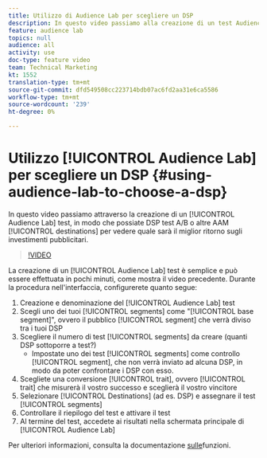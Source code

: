 ```yaml
---
title: Utilizzo di Audience Lab per scegliere un DSP
description: In questo video passiamo alla creazione di un test Audience Lab, in modo che possiate DSP test A/B o altre destinazioni AAM per vedere quale sarà il miglior ritorno sugli annunci.
feature: audience lab
topics: null
audience: all
activity: use
doc-type: feature video
team: Technical Marketing
kt: 1552
translation-type: tm+mt
source-git-commit: dfd549508cc223714bdb07ac6fd2aa31e6ca5586
workflow-type: tm+mt
source-wordcount: '239'
ht-degree: 0%

---
```



# Utilizzo [!UICONTROL Audience Lab] per scegliere un DSP {#using-audience-lab-to-choose-a-dsp}

In questo video passiamo attraverso la creazione di un [!UICONTROL Audience Lab] test, in modo che possiate DSP test A/B o altre AAM [!UICONTROL destinations] per vedere quale sarà il miglior ritorno sugli investimenti pubblicitari.

>[!VIDEO](https://video.tv.adobe.com/v/24923/?quality=12)

La creazione di un [!UICONTROL Audience Lab] test è semplice e può essere effettuata in pochi minuti, come mostra il video precedente. Durante la procedura nell&#39;interfaccia, configurerete quanto segue:

1. Creazione e denominazione del [!UICONTROL Audience Lab] test
1. Scegli uno dei tuoi [!UICONTROL segments] come &quot;[!UICONTROL base segment]&quot;, ovvero il pubblico [!UICONTROL segment] che verrà diviso tra i tuoi DSP
1. Scegliere il numero di test [!UICONTROL segments] da creare (quanti DSP sottoporre a test?)
   * Impostate uno dei test [!UICONTROL segments] come controllo [!UICONTROL segment], che non verrà inviato ad alcuna DSP, in modo da poter confrontare i DSP con esso.
1. Scegliete una conversione [!UICONTROL trait], ovvero [!UICONTROL trait] che misurerà il vostro successo e sceglierà il vostro vincitore
1. Selezionare [!UICONTROL Destinations] (ad es. DSP) e assegnare il test [!UICONTROL segments]
1. Controllare il riepilogo del test e attivare il test
1. Al termine del test, accedete ai risultati nella schermata principale di [!UICONTROL Audience Lab]

Per ulteriori informazioni, consulta la documentazione [sulle](https://marketing.adobe.com/resources/help/en_US/aam/audience-lab.html)funzioni.